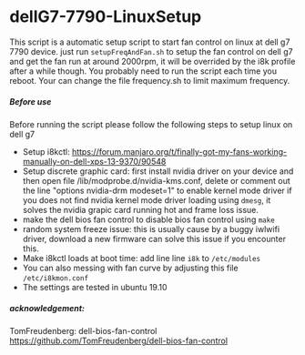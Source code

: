 # dellG7-7790-LinuxSetup
This script is a automatic setup script to start fan control on linux at dell g7 7790 device.
just run ```setupFreqAndFan.sh``` to setup the fan control on dell g7 and get the fan run at around 2000rpm, it will be overrided by the i8k profile after a while though. You probably need to run the script each time you reboot. Your can change the file frequency.sh to limit maximum frequency.
##### Before use
Before running the script please follow the following steps to setup linux on dell g7
- Setup i8kctl: https://forum.manjaro.org/t/finally-got-my-fans-working-manually-on-dell-xps-13-9370/90548
- Setup discrete graphic card: first install nvidia driver on your device and then open file /lib/modprobe.d/nvidia-kms.conf, delete or comment out the line "options nvidia-drm modeset=1" to enable kernel mode driver if you does not find nvidia kernel mode driver loading using ```dmesg```, it solves the nvidia grapic card running hot and frame loss issue.
- make the dell bios fan control to disable bios fan control using ```make```
- random system freeze issue: this is usually cause by a buggy iwlwifi driver, download a new firmware can solve this issue if you encounter this.
- Make i8kctl loads at boot time: add line line ```i8k``` to ```/etc/modules```
- You can also messing with fan curve by adjusting this file ```/etc/i8kmon.conf```
- The settings are tested in ubuntu 19.10
##### acknowledgement:
TomFreudenberg: dell-bios-fan-control
https://github.com/TomFreudenberg/dell-bios-fan-control
